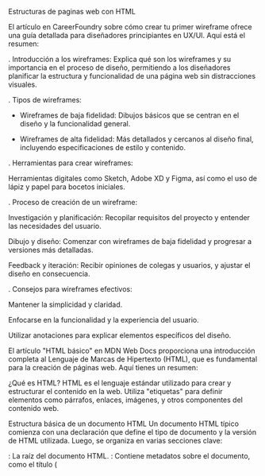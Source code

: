 Estructuras de paginas web con HTML

El artículo en CareerFoundry sobre cómo crear tu primer wireframe ofrece una guía detallada para diseñadores principiantes en UX/UI. Aquí está el resumen:

. Introducción a los wireframes: Explica qué son los wireframes y su importancia en el proceso de diseño, permitiendo a los diseñadores planificar la estructura y funcionalidad de una página web sin distracciones visuales.

. Tipos de wireframes:

* Wireframes de baja fidelidad: Dibujos básicos que se centran en el diseño y la funcionalidad general.

* Wireframes de alta fidelidad: Más detallados y cercanos al diseño final, incluyendo especificaciones de estilo y contenido.

. Herramientas para crear wireframes:

Herramientas digitales como Sketch, Adobe XD y Figma, así como el uso de lápiz y papel para bocetos iniciales.

. Proceso de creación de un wireframe:

Investigación y planificación: Recopilar requisitos del proyecto y entender las necesidades del usuario.

Dibujo y diseño: Comenzar con wireframes de baja fidelidad y progresar a versiones más detalladas.

Feedback y iteración: Recibir opiniones de colegas y usuarios, y ajustar el diseño en consecuencia.

. Consejos para wireframes efectivos:

Mantener la simplicidad y claridad.

Enfocarse en la funcionalidad y la experiencia del usuario.

Utilizar anotaciones para explicar elementos específicos del diseño.


El artículo "HTML básico" en MDN Web Docs proporciona una introducción completa al Lenguaje de Marcas de Hipertexto (HTML), que es fundamental para la creación de páginas web. Aquí tienes un resumen:

¿Qué es HTML?
HTML es el lenguaje estándar utilizado para crear y estructurar el contenido en la web. Utiliza "etiquetas" para definir elementos como párrafos, enlaces, imágenes, y otros componentes del contenido web.

Estructura básica de un documento HTML
Un documento HTML típico comienza con una declaración <!DOCTYPE html> que define el tipo de documento y la versión de HTML utilizada. Luego, se organiza en varias secciones clave:

<html>: La raíz del documento HTML.
<head>: Contiene metadatos sobre el documento, como el título (<title>) y enlaces a hojas de estilo.
<body>: Incluye todo el contenido visible para los usuarios, como texto, imágenes, videos y enlaces.
Elementos y Atributos
Elementos: Definen la estructura y el contenido. Por ejemplo, <p> define un párrafo.
Atributos: Proporcionan información adicional sobre los elementos, como href en un enlace (<a>) que especifica la URL de destino.

Enlaces y Listas
Enlaces (<a>): Usados para crear hipervínculos. Ejemplo: <a href="https://example.com">Visita Example</a>.
Listas: HTML soporta listas ordenadas (<ol>) y no ordenadas (<ul>), así como listas de definición (<dl>).
Formularios
Los formularios (<form>) permiten a los usuarios enviar datos a un servidor. Incluyen varios controles de formulario como campos de texto (<input type="text">), botones (<button>), y áreas de texto (<textarea>).

Multimedios
HTML también soporta elementos multimedia como imágenes (<img>), audio (<audio>) y video (<video>).


# Responde

¿Qué es HTML y por qué lo usamos?

HTML es un lenguaje de marcado que permite a los desarrolladores web estructurar y presentar contenido en la web. A diferencia de los lenguajes de programación que ejecutan lógica y operaciones, HTML se centra en la estructura y presentación del contenido.

¿Cuáles son las 3 partes principales de un elemento HTML?

Las 3 partes principales de un elemento HTML son la etiqueta de apertura, el contenido y la etiqueta de cierre.

Cuando le das información extra a un elemento HTML, se llama atributo. Los atributos proporcionan información adicional sobre el elemento HTML y se incluyen en la etiqueta de apertura del elemento.

¿Qué es un elemento semántico?

Un elemento semántico en HTML es un elemento que no solo define la estructura del contenido sino también su significado. Esto proporciona información tanto a los navegadores como a los desarrolladores sobre el propósito y el tipo de contenido que alberga el elemento, mejorando la accesibilidad y la optimización para motores de búsqueda.